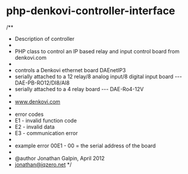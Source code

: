 php-denkovi-controller-interface
================================
/**
 * Description of controller
 * 
 * PHP class to control an IP based relay and input control board from denkovi.com
 * 
 * controls a Denkovi ethernet board DAEnetIP3 
 * serially attached to a 12 relay/8 analog input/8 digital input board --- DAE-PB-RO12/DI8/AI8
 * serially attached to a 4 relay board --- DAE-Ro4-12V
 * 
 * www.denkovi.com
 * 
 * error codes
 * E1 - invalid function code
 * E2 - invalid data
 * E3 - communication error
 * 
 * example error 00E1 - 00 = the serial address of the board
 *
 * @author Jonathan Galpin, April 2012
 * jonathan@iqzero.net
 */
